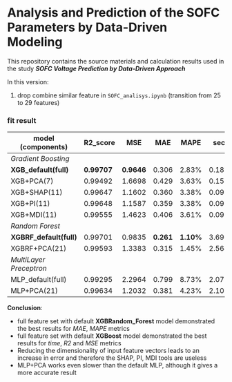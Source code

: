 # Analysis and Prediction of the SOFC Parameters by Data-Driven Modeling

This repository contains the source materials and calculation results used in the study ***SOFC Voltage Prediction by Data-Driven Approach***

In this version:
1) drop combine similar feature in `SOFC_analisys.ipynb` (transition from 25 to 29 features)

### fit result

| model (components) | R2_score | MSE | MAE | MAPE | second |
| --- | --- | --- | --- | --- | --- |
| *Gradient Boosting* |
| **XGB_default(full)** | **0.99707** | **0.9646** | 0.306 | 2.83% | 0.189227 |
| XGB+PCA(7) | 0.99492 | 1.6698 | 0.429 | 3.63% | 0.151798 |
| XGB+SHAP(11) | 0.99647 | 1.1602 | 0.360 | 3.38% | 0.093884 |
| XGB+PI(11) | 0.99648 | 1.1587 | 0.359 | 3.38% | 0.093288 |
| XGB+MDI(11) | 0.99555 | 1.4623 | 0.406 | 3.61% | 0.091611 |
| *Random Forest* |
| **XGBRF_default(full)** | 0.99701 | 0.9835 | **0.261** | **1.10%** | 3.690712 |
| XGBRF+PCA(21) | 0.99593 | 1.3383 | 0.315 | 1.45% | 2.564883 |
| *MultiLayer Preceptron*|
| MLP_default(full) | 0.99295 | 2.2964 | 0.799 | 8.73% | 2.077358 |
| MLP+PCA(21) | 0.99634 | 1.2032 | 0.381 | 4.23% | 2.109777 |
				

**Conclusion**:
- full feature set with default **XGBRandom_Forest** model demonstrated the best results for *MAE*, *MAPE* metrics
- full feature set with default **XGBoost** model demonstrated the best results for *time*, *R2* and *MSE* metrics
- Reducing the dimensionality of input feature vectors leads to an increase in error and therefore the SHAP, PI, MDI tools are useless
- MLP+PCA works even slower than the default MLP, although it gives a more accurate result